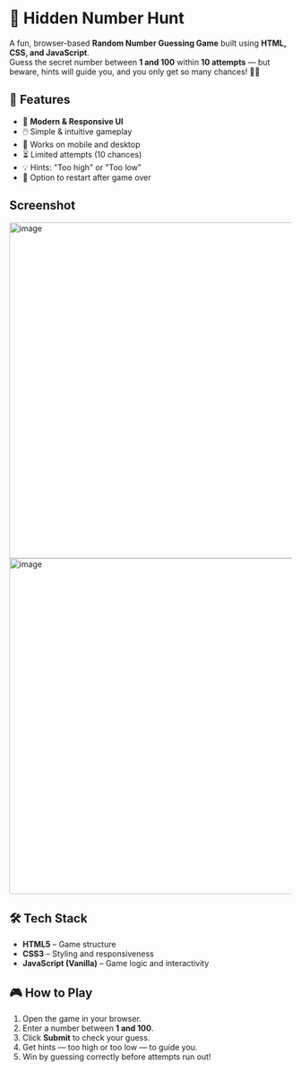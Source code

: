 # 🎯 Hidden Number Hunt

A fun, browser-based **Random Number Guessing Game** built using **HTML, CSS, and JavaScript**.  
Guess the secret number between **1 and 100** within **10 attempts** — but beware, hints will guide you, and you only get so many chances! 🕵️‍♂️

## 🚀 Features
- 🎨 **Modern & Responsive UI**  
- 🖱️ Simple & intuitive gameplay  
- 📱 Works on mobile and desktop  
- ⏳ Limited attempts (10 chances)  
- 💡 Hints: "Too high" or "Too low"  
- 🔄 Option to restart after game over  

## Screenshot
<img width="600" height="600" alt="image" src="https://github.com/user-attachments/assets/637c4663-e5be-40d6-9b71-30ebbece8526" />

<img width="600" height="600" alt="image" src="https://github.com/user-attachments/assets/5ab00c02-2f30-4c5b-8e0b-e5e74e675843" />


## 🛠️ Tech Stack
- **HTML5** – Game structure  
- **CSS3** – Styling and responsiveness  
- **JavaScript (Vanilla)** – Game logic and interactivity  

## 🎮 How to Play
1. Open the game in your browser.  
2. Enter a number between **1 and 100**.  
3. Click **Submit** to check your guess.  
4. Get hints — too high or too low — to guide you.  
5. Win by guessing correctly before attempts run out!  

